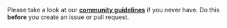 Please take a look at our **[community guidelines](https://cuckoo.sh/docs/introduction/community.html)** if you never have. Do this __before__ you create an issue or pull request.
